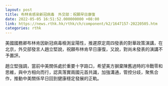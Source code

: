 ```yaml
---
layout: post
title: 布林肯感染新冠病毒　外交部：祝願早日康復
date: 2022-05-05 16:51:52.000000000 +08:00
link: https://news.rthk.hk/rthk/ch/component/k2/1647157-20220505.htm
categories: rthk
---
```


美國國務卿布林肯因新冠病毒檢測呈陽性，推遲原定周四發表的對華政策演講，在北京，外交部發言人趙立堅說，祝願布林肯早日康復，又說，對尚未發表的演講不予置評。

趙立堅強調，當前中美關係處於重要十字路口，希望美方摒棄陳舊過時的冷戰零和思維，與中方相向而行，認真落實兩國元首共識，加強溝通，管控分歧，聚焦合作，推動中美關係早日回到健康穩定發展的正軌。
